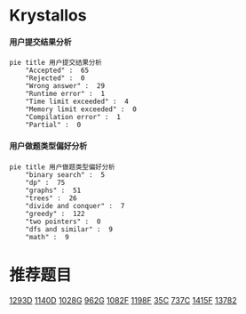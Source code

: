# Krystallos

<!-- tabs:start -->



#### **用户提交结果分析**

```mermaid
pie title 用户提交结果分析
    "Accepted" :  65
    "Rejected" :  0
    "Wrong answer" :  29
    "Runtime error" :  1
    "Time limit exceeded" :  4
    "Memory limit exceeded" :  0
    "Compilation error" :  1
    "Partial" :  0
```

#### **用户做题类型偏好分析**

```mermaid
pie title 用户做题类型偏好分析
    "binary search" :  5
    "dp" :  75
    "graphs" :  51
    "trees" :  26
    "divide and conquer" :  7
    "greedy" :  122
    "two pointers" :  0
    "dfs and similar" :  9
    "math" :  9
```



<!-- tabs:end -->
# 推荐题目
[1293D](https://codeforces.com/contest/1293/problem/D)
[1140D](https://codeforces.com/contest/1140/problem/D)
[1028G](https://codeforces.com/contest/1028/problem/G)
[962G](https://codeforces.com/contest/962/problem/G)
[1082F](https://codeforces.com/contest/1082/problem/F)
[1198F](https://codeforces.com/contest/1198/problem/F)
[35C](https://codeforces.com/contest/35/problem/C)
[737C](https://codeforces.com/contest/737/problem/C)
[1415F](https://codeforces.com/contest/1415/problem/F)
[13782](https://codeforces.com/contest/1378/problem/2)
